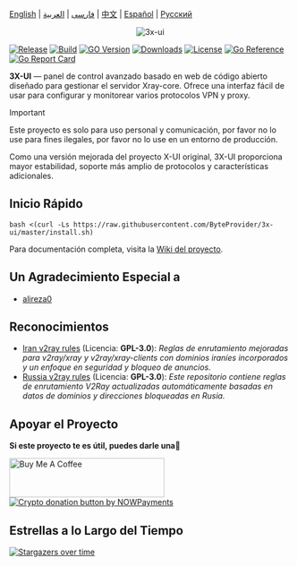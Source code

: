 [English](/README.md) | [فارسی](/README.fa_IR.md) | [العربية](/README.ar_EG.md) |  [中文](/README.zh_CN.md) | [Español](/README.es_ES.md) | [Русский](/README.ru_RU.md)

<p align="center">
  <picture>
    <source media="(prefers-color-scheme: dark)" srcset="./media/3x-ui-dark.png">
    <img alt="3x-ui" src="./media/3x-ui-light.png">
  </picture>
</p>

[![Release](https://img.shields.io/github/v/release/ByteProvider/3x-ui.svg)](https://github.com/ByteProvider/3x-ui/releases)
[![Build](https://img.shields.io/github/actions/workflow/status/ByteProvider/3x-ui/release.yml.svg)](https://github.com/ByteProvider/3x-ui/actions)
[![GO Version](https://img.shields.io/github/go-mod/go-version/ByteProvider/3x-ui.svg)](#)
[![Downloads](https://img.shields.io/github/downloads/ByteProvider/3x-ui/total.svg)](https://github.com/ByteProvider/3x-ui/releases/latest)
[![License](https://img.shields.io/badge/license-GPL%20V3-blue.svg?longCache=true)](https://www.gnu.org/licenses/gpl-3.0.en.html)
[![Go Reference](https://pkg.go.dev/badge/github.com/ByteProvider/3x-ui/v2.svg)](https://pkg.go.dev/github.com/ByteProvider/3x-ui/v2)
[![Go Report Card](https://goreportcard.com/badge/github.com/ByteProvider/3x-ui/v2)](https://goreportcard.com/report/github.com/ByteProvider/3x-ui/v2)

**3X-UI** — panel de control avanzado basado en web de código abierto diseñado para gestionar el servidor Xray-core. Ofrece una interfaz fácil de usar para configurar y monitorear varios protocolos VPN y proxy.

> [!IMPORTANT]
> Este proyecto es solo para uso personal y comunicación, por favor no lo use para fines ilegales, por favor no lo use en un entorno de producción.

Como una versión mejorada del proyecto X-UI original, 3X-UI proporciona mayor estabilidad, soporte más amplio de protocolos y características adicionales.

## Inicio Rápido

```
bash <(curl -Ls https://raw.githubusercontent.com/ByteProvider/3x-ui/master/install.sh)
```

Para documentación completa, visita la [Wiki del proyecto](https://github.com/ByteProvider/3x-ui/wiki).

## Un Agradecimiento Especial a

- [alireza0](https://github.com/alireza0/)

## Reconocimientos

- [Iran v2ray rules](https://github.com/chocolate4u/Iran-v2ray-rules) (Licencia: **GPL-3.0**): _Reglas de enrutamiento mejoradas para v2ray/xray y v2ray/xray-clients con dominios iraníes incorporados y un enfoque en seguridad y bloqueo de anuncios._
- [Russia v2ray rules](https://github.com/runetfreedom/russia-v2ray-rules-dat) (Licencia: **GPL-3.0**): _Este repositorio contiene reglas de enrutamiento V2Ray actualizadas automáticamente basadas en datos de dominios y direcciones bloqueadas en Rusia._

## Apoyar el Proyecto

**Si este proyecto te es útil, puedes darle una**:star2:

<a href="https://www.buymeacoffee.com/ByteProvider" target="_blank">
<img src="./media/default-yellow.png" alt="Buy Me A Coffee" style="height: 70px !important;width: 277px !important;" >
</a>

</br>
<a href="https://nowpayments.io/donation/hsanaei" target="_blank" rel="noreferrer noopener">
   <img src="./media/donation-button-black.svg" alt="Crypto donation button by NOWPayments">
</a>

## Estrellas a lo Largo del Tiempo

[![Stargazers over time](https://starchart.cc/ByteProvider/3x-ui.svg?variant=adaptive)](https://starchart.cc/ByteProvider/3x-ui) 
